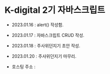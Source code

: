 # K-digital 2기 자바스크립트
+ 2023.01.16 : alert() 작성함.
+ 2023.01.17 : 자바스크립트 CRUD 작성.
+ 2023.01.18 : 주사위던지기 초안 작성.
+ 2023.01.20 : 주사위던지기 마무리.

+ 호스팅 주소 : 
